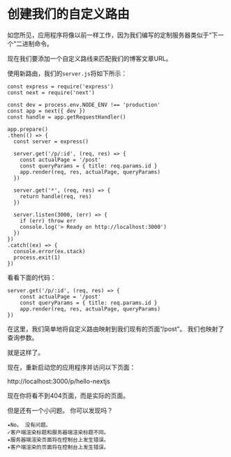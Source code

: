 # 创建我们的自定义路由

如您所见，应用程序将像以前一样工作，因为我们编写的定制服务器类似于“下一个”二进制命令。

现在我们要添加一个自定义路线来匹配我们的博客文章URL。

使用新路由，我们的`server.js`将如下所示：

```
const express = require('express')
const next = require('next')

const dev = process.env.NODE_ENV !== 'production'
const app = next({ dev })
const handle = app.getRequestHandler()

app.prepare()
.then(() => {
  const server = express()

  server.get('/p/:id', (req, res) => {
    const actualPage = '/post'
    const queryParams = { title: req.params.id } 
    app.render(req, res, actualPage, queryParams)
  })

  server.get('*', (req, res) => {
    return handle(req, res)
  })

  server.listen(3000, (err) => {
    if (err) throw err
    console.log('> Ready on http://localhost:3000')
  })
})
.catch((ex) => {
  console.error(ex.stack)
  process.exit(1)
})
```

看看下面的代码：

```
server.get('/p/:id', (req, res) => {
    const actualPage = '/post'
    const queryParams = { title: req.params.id } 
    app.render(req, res, actualPage, queryParams)
})
```

在这里，我们简单地将自定义路由映射到我们现有的页面“/post”。 我们也映射了查询参数。

就是这样了。

现在，重新启动您的应用程序并访问以下页面：

http://localhost:3000/p/hello-nextjs

现在你将看不到404页面，而是实际的页面。

但是还有一个小问题。 你可以发现吗？

```
✦No。 没有问题。
✓客户端渲染标题和服务器端渲染标题不同。
✦服务器端渲染页面将在控制台上发生错误。
✦客户端渲染的页面将在控制台上发生错误。
```